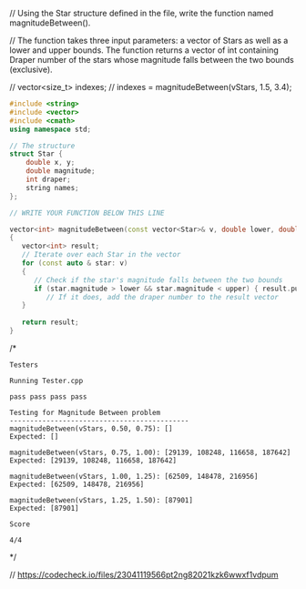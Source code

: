 // Using the Star structure defined in the file, write the function named magnitudeBetween().

// The function takes three input parameters: a vector of Stars as well as a lower and upper bounds. The function returns a vector of int containing Draper number of the stars whose magnitude falls between the two bounds (exclusive).

// vector\<size_t\> indexes;
// indexes = magnitudeBetween(vStars, 1.5, 3.4);

```cpp
#include <string>
#include <vector>
#include <cmath>
using namespace std;

// The structure
struct Star {
    double x, y;
    double magnitude;
    int draper;
    string names;
};

// WRITE YOUR FUNCTION BELOW THIS LINE

vector<int> magnitudeBetween(const vector<Star>& v, double lower, double upper)
{
   vector<int> result;
   // Iterate over each Star in the vector
   for (const auto & star: v)
   {
      // Check if the star's magnitude falls between the two bounds
      if (star.magnitude > lower && star.magnitude < upper) { result.push_back(star.draper); }
         // If it does, add the draper number to the result vector
   }
   
   return result;
}
```

/*
```text
Testers

Running Tester.cpp

pass pass pass pass

Testing for Magnitude Between problem
--------------------------------------------
magnitudeBetween(vStars, 0.50, 0.75): []
Expected: []

magnitudeBetween(vStars, 0.75, 1.00): [29139, 108248, 116658, 187642]
Expected: [29139, 108248, 116658, 187642]

magnitudeBetween(vStars, 1.00, 1.25): [62509, 148478, 216956]
Expected: [62509, 148478, 216956]

magnitudeBetween(vStars, 1.25, 1.50): [87901]
Expected: [87901]

Score

4/4
```
\*/

// https://codecheck.io/files/23041119566pt2ng82021kzk6wwxf1vdpum